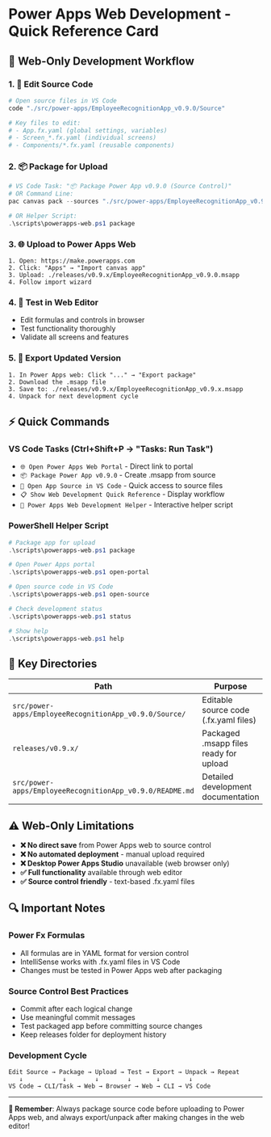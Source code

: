 <!--
   Copyright 2025 Kyle J. Coder

   Licensed under the Apache License, Version 2.0 (the "License");
   you may not use this file except in compliance with the License.
   You may obtain a copy of the License at

       http://www.apache.org/licenses/LICENSE-2.0

   Unless required by applicable law or agreed to in writing, software
   distributed under the License is distributed on an "AS IS" BASIS,
   WITHOUT WARRANTIES OR CONDITIONS OF ANY KIND, either express or implied.
   See the License for the specific language governing permissions and
   limitations under the License.
-->

# Power Apps Web Development - Quick Reference Card

## 🎯 Web-Only Development Workflow

### **1. 📝 Edit Source Code**
```bash
# Open source files in VS Code
code "./src/power-apps/EmployeeRecognitionApp_v0.9.0/Source"

# Key files to edit:
# - App.fx.yaml (global settings, variables)
# - Screen_*.fx.yaml (individual screens)
# - Components/*.fx.yaml (reusable components)
```

### **2. 📦 Package for Upload**
```powershell
# VS Code Task: "📦 Package Power App v0.9.0 (Source Control)"
# OR Command Line:
pac canvas pack --sources "./src/power-apps/EmployeeRecognitionApp_v0.9.0/Source" --msapp "./releases/v0.9.x/EmployeeRecognitionApp_v0.9.0.msapp"

# OR Helper Script:
.\scripts\powerapps-web.ps1 package
```

### **3. 🌐 Upload to Power Apps Web**
```
1. Open: https://make.powerapps.com
2. Click: "Apps" → "Import canvas app"
3. Upload: ./releases/v0.9.x/EmployeeRecognitionApp_v0.9.0.msapp
4. Follow import wizard
```

### **4. 🧪 Test in Web Editor**
- Edit formulas and controls in browser
- Test functionality thoroughly
- Validate all screens and features

### **5. 💾 Export Updated Version**
```
1. In Power Apps web: Click "..." → "Export package"
2. Download the .msapp file
3. Save to: ./releases/v0.9.x/EmployeeRecognitionApp_v0.9.x.msapp
4. Unpack for next development cycle
```

## ⚡ Quick Commands

### **VS Code Tasks (Ctrl+Shift+P → "Tasks: Run Task")**
- `🌐 Open Power Apps Web Portal` - Direct link to portal
- `📦 Package Power App v0.9.0` - Create .msapp from source
- `📁 Open App Source in VS Code` - Quick access to source files
- `📋 Show Web Development Quick Reference` - Display workflow
- `🚀 Power Apps Web Development Helper` - Interactive helper script

### **PowerShell Helper Script**
```powershell
# Package app for upload
.\scripts\powerapps-web.ps1 package

# Open Power Apps portal
.\scripts\powerapps-web.ps1 open-portal

# Open source code in VS Code
.\scripts\powerapps-web.ps1 open-source

# Check development status
.\scripts\powerapps-web.ps1 status

# Show help
.\scripts\powerapps-web.ps1 help
```

## 📂 Key Directories

| **Path** | **Purpose** |
|----------|-------------|
| `src/power-apps/EmployeeRecognitionApp_v0.9.0/Source/` | Editable source code (.fx.yaml files) |
| `releases/v0.9.x/` | Packaged .msapp files ready for upload |
| `src/power-apps/EmployeeRecognitionApp_v0.9.0/README.md` | Detailed development documentation |

## ⚠️ Web-Only Limitations

- **❌ No direct save** from Power Apps web to source control
- **❌ No automated deployment** - manual upload required
- **❌ Desktop Power Apps Studio** unavailable (web browser only)
- **✅ Full functionality** available through web editor
- **✅ Source control friendly** - text-based .fx.yaml files

## 🔍 Important Notes

### **Power Fx Formulas**
- All formulas are in YAML format for version control
- IntelliSense works with .fx.yaml files in VS Code
- Changes must be tested in Power Apps web after packaging

### **Source Control Best Practices**
- Commit after each logical change
- Use meaningful commit messages
- Test packaged app before committing source changes
- Keep releases folder for deployment history

### **Development Cycle**
```
Edit Source → Package → Upload → Test → Export → Unpack → Repeat
   ↓           ↓        ↓        ↓       ↓        ↓
VS Code → CLI/Task → Web → Browser → Web → CLI → VS Code
```

---

**🎯 Remember**: Always package source code before uploading to Power Apps web, and always export/unpack after making changes in the web editor!
